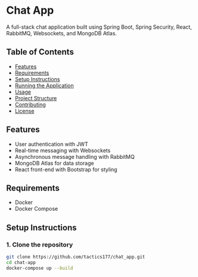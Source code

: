 # Chat App

A full-stack chat application built using Spring Boot, Spring Security, React, RabbitMQ, Websockets, and MongoDB Atlas.

## Table of Contents
- [Features](#features)
- [Requirements](#requirements)
- [Setup Instructions](#setup-instructions)
- [Running the Application](#running-the-application)
- [Usage](#usage)
- [Project Structure](#project-structure)
- [Contributing](#contributing)
- [License](#license)

## Features
- User authentication with JWT
- Real-time messaging with Websockets
- Asynchronous message handling with RabbitMQ
- MongoDB Atlas for data storage
- React front-end with Bootstrap for styling

## Requirements
- Docker
- Docker Compose

## Setup Instructions

### 1. Clone the repository
```bash
git clone https://github.com/tactics177/chat_app.git
cd chat-app
docker-compose up --build

